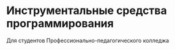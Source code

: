 # Инструментальные средства программирования
Для студентов Профессионально-педагогического колледжа
